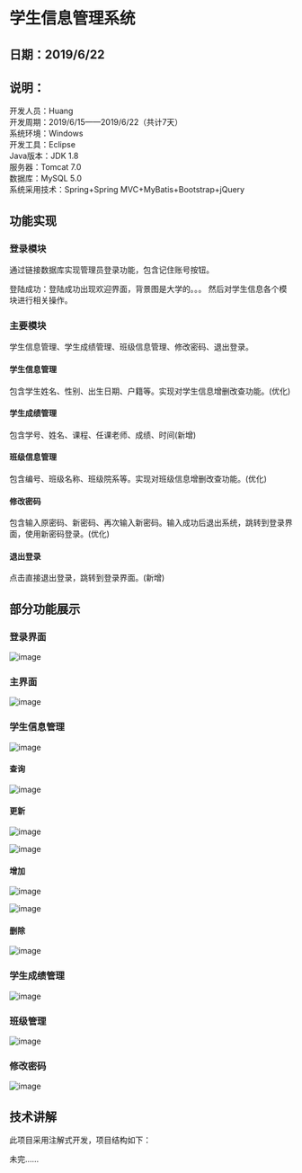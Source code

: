 
学生信息管理系统 
===============
日期：2019/6/22  
---------------
说明：  
---------------
开发人员：Huang  
开发周期：2019/6/15——2019/6/22（共计7天）  
系统环境：Windows  
开发工具：Eclipse  
Java版本：JDK 1.8  
服务器：Tomcat 7.0  
数据库：MySQL 5.0  
系统采用技术：Spring+Spring MVC+MyBatis+Bootstrap+jQuery  
  
## 功能实现 

### 登录模块
通过链接数据库实现管理员登录功能，包含记住账号按钮。

登陆成功：登陆成功出现欢迎界面，背景图是大学的。。。 然后对学生信息各个模块进行相关操作。

### 主要模块
学生信息管理、学生成绩管理、班级信息管理、修改密码、退出登录。  
#### 学生信息管理
包含学生姓名、性别、出生日期、户籍等。实现对学生信息增删改查功能。(优化)  
#### 学生成绩管理
包含学号、姓名、课程、任课老师、成绩、时间(新增)
#### 班级信息管理
包含编号、班级名称、班级院系等。实现对班级信息增删改查功能。(优化)  
#### 修改密码
包含输入原密码、新密码、再次输入新密码。输入成功后退出系统，跳转到登录界面，使用新密码登录。(优化)  
#### 退出登录
点击直接退出登录，跳转到登录界面。(新增)  

## 部分功能展示
### 登录界面

![image](https://github.com/huangyuanzhi1997/student-management/blob/master/images/stu01.png)

### 主界面

![image](https://github.com/huangyuanzhi1997/student-management/blob/master/images/stu02.png)

### 学生信息管理

![image](https://github.com/huangyuanzhi1997/student-management/blob/master/images/stu03.png)

#### 查询

![image](https://github.com/huangyuanzhi1997/student-management/blob/master/images/stu04.png)

#### 更新

![image](https://github.com/huangyuanzhi1997/student-management/blob/master/images/stu05.png)

![image](https://github.com/huangyuanzhi1997/student-management/blob/master/images/stu06.png)

#### 增加

![image](https://github.com/huangyuanzhi1997/student-management/blob/master/images/stu07.png)

![image](https://github.com/huangyuanzhi1997/student-management/blob/master/images/stu08.png)

#### 删除

![image](https://github.com/huangyuanzhi1997/student-management/blob/master/images/stu09.png)

### 学生成绩管理

![image](https://github.com/huangyuanzhi1997/student-management/blob/master/images/stu10.png)

### 班级管理

![image](https://github.com/huangyuanzhi1997/student-management/blob/master/images/stu11.png)

### 修改密码

![image](https://github.com/huangyuanzhi1997/student-management/blob/master/images/stu12.png)


## 技术讲解

此项目采用注解式开发，项目结构如下：






未完……
















